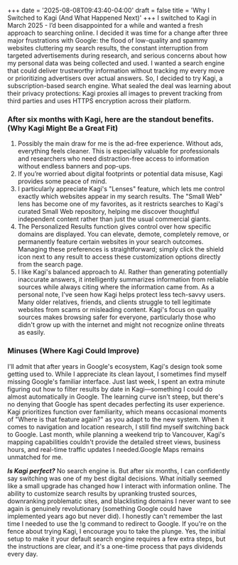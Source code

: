 +++
date = '2025-08-08T09:43:40-04:00'
draft = false
title = 'Why I Switched to Kagi (And What Happened Next)'
+++
I switched to Kagi in March 2025 - I’d been disappointed for a while and wanted a fresh approach to searching online. I decided it was time for a change after three major frustrations with Google: the flood of low-quality and spammy websites cluttering my search results, the constant interruption from targeted advertisements during research, and serious concerns about how my personal data was being collected and used. I wanted a search engine that could deliver trustworthy information without tracking my every move or prioritizing advertisers over actual answers.
So, I decided to try Kagi, a subscription-based search engine. What sealed the deal was learning about their privacy protections: Kagi proxies all images to prevent tracking from third parties and uses HTTPS encryption across their platform.
### After six months with Kagi, here are the standout benefits. (Why Kagi Might Be a Great Fit)
1. Possibly the main draw for me is the ad-free experience. Without ads, everything feels cleaner. This is especially valuable for professionals and researchers who need distraction-free access to information without endless banners and pop-ups.
2. If you’re worried about digital footprints or potential data misuse, Kagi provides some peace of mind.
3. I particularly appreciate Kagi's "Lenses" feature, which lets me control exactly which websites appear in my search results. The "Small Web" lens has become one of my favorites, as it restricts searches to Kagi's curated Small Web repository, helping me discover thoughtful independent content rather than just the usual commercial giants.
4. The Personalized Results function gives control over how specific domains are displayed. You can elevate, demote, completely remove, or permanently feature certain websites in your search outcomes. Managing these preferences is straightforward; simply click the shield icon next to any result to access these customization options directly from the search page.
5. I like Kagi's balanced approach to AI. Rather than generating potentially inaccurate answers, it intelligently summarizes information from reliable sources while always citing where the information came from. 
As a personal note, I've seen how Kagi helps protect less tech-savvy users. Many older relatives, friends, and clients struggle to tell legitimate websites from scams or misleading content. Kagi's focus on quality sources makes browsing safer for everyone, particularly those who didn't grow up with the internet and might not recognize online threats as easily.

### Minuses (Where Kagi Could Improve)
I'll admit that after years in Google's ecosystem, Kagi's design took some getting used to. While I appreciate its clean layout, I sometimes find myself missing Google's familiar interface. Just last week, I spent an extra minute figuring out how to filter results by date in Kagi—something I could do almost automatically in Google.
The learning curve isn't steep, but there's no denying that Google has spent decades perfecting its user experience. Kagi prioritizes function over familiarity, which means occasional moments of "Where is that feature again?" as you adapt to the new system.
When it comes to navigation and location research, I still find myself switching back to Google. Last month, while planning a weekend trip to Vancouver, Kagi's mapping capabilities couldn't provide the detailed street views, business hours, and real-time traffic updates I needed.Google Maps remains unmatched for me.

***Is Kagi perfect?*** No search engine is. But after six months, I can confidently say switching was one of my best digital decisions.
What initially seemed like a small upgrade has changed how I interact with information online. The ability to customize search results by upranking trusted sources, downranking problematic sites, and blacklisting domains I never want to see again is genuinely revolutionary (something Google could have implemented years ago but never did). I honestly can't remember the last time I needed to use the !g command to redirect to Google.
If you're on the fence about trying Kagi, I encourage you to take the plunge. Yes, the initial setup to make it your default search engine requires a few extra steps, but the instructions are clear, and it's a one-time process that pays dividends every day.
